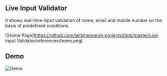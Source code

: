 ## Live Input Validator

It shows real-time input validation of name, email and mobile number on the basis of predefined conditions.

![Home Page](https://github.com/lalitsheoran/p-projects/blob/master/Live Input Validator/references/home.png)

## Demo

![Demo](https://i.imgur.com/A2SUMs3.gif)




